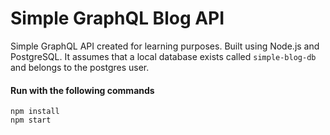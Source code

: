 # Simple GraphQL Blog API

Simple GraphQL API created for learning purposes. Built using Node.js and PostgreSQL. It assumes that a local database exists called `simple-blog-db` and belongs to the postgres user.

#### Run with the following commands
```
npm install
npm start
```
